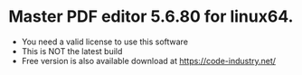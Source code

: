 # Master PDF editor 5.6.80 for linux64.
- You need a valid license to use this software
- This is NOT the latest build
- Free version is also available download at <https://code-industry.net/>
